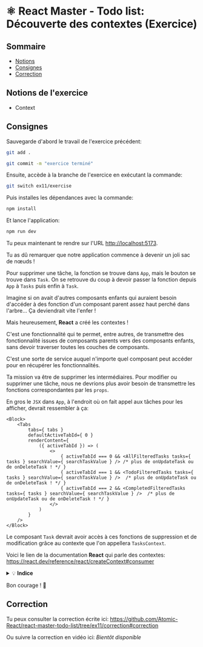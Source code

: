 # ⚛️ React Master - Todo list: Découverte des contextes (Exercice)

## Sommaire

<!-- no toc -->
*   [Notions](#notions-de-lexercice)
*   [Consignes](#consignes)
*   [Correction](#correction)

## Notions de l'exercice

*   Context

## Consignes

Sauvegarde d'abord le travail de l'exercice précédent:

```bash
git add .
```

```bash
git commit -m "exercice terminé"
```

Ensuite, accède à la branche de l'exercice en exécutant la commande:

```bash
git switch ex11/exercise
```

Puis installes les dépendances avec la commande:

```bash
npm install
```

Et lance l'application:

```bash
npm run dev
```

Tu peux maintenant te rendre sur l'URL <http://localhost:5173>.

Tu as dû remarquer que notre application commence à devenir un joli sac de nœuds !

Pour supprimer une tâche, la fonction se trouve dans `App`, mais le bouton se trouve dans `Task`. On se retrouve du coup à devoir passer la fonction depuis `App` à `Tasks` puis enfin à `Task`.

Imagine si on avait d'autres composants enfants qui auraient besoin d'accéder à des fonction d'un composant parent assez haut perché dans l'arbre... Ça deviendrait vite l'enfer !

Mais heureusement, **React** a créé les contextes !

C'est une fonctionnalité qui te permet, entre autres, de transmettre des fonctionnalité issues de composants parents vers des composants enfants, sans devoir traverser toutes les couches de composants.

C'est une sorte de service auquel n'importe quel composant peut accéder pour en récupérer les fonctionnalités.

Ta mission va être de supprimer les intermédiaires. Pour modifier ou supprimer une tâche, nous ne devrions plus avoir besoin de transmettre les fonctions correspondantes par les `props`.

En gros le `JSX` dans `App`, à l'endroit où on fait appel aux tâches pour les afficher, devrait ressembler à ça:

```JSX
<Block>
	<Tabs
		tabs={ tabs }
		defaultActiveTabId={ 0 }
		renderContent={
			({ activeTabId }) => (
				<>
					{ activeTabId === 0 && <AllFilteredTasks tasks={ tasks } searchValue={ searchTaskValue } /> /* plus de onUpdateTask ou de onDeleteTask ! */ }
					{ activeTabId === 1 && <TodoFilteredTasks tasks={ tasks } searchValue={ searchTaskValue } />  /* plus de onUpdateTask ou de onDeleteTask ! */ }
					{ activeTabId === 2 && <CompletedFilteredTasks tasks={ tasks } searchValue={ searchTaskValue } />  /* plus de onUpdateTask ou de onDeleteTask ! */ }
				</>
			)
		}
	/>
</Block>
```

Le composant `Task` devrait avoir accès à ces fonctions de suppression et de modification grâce au contexte que l'on appellera `TasksContext`.

Voici le lien de la documentation **React** qui parle des contextes: <https://react.dev/reference/react/createContext#consumer>

<details>
 <summary>💡 <b>Indice</b></summary>

 > C'est le composant `App` qui détient l'état des tâches et la logique de mise à jour et de suppression.
 >
 > `App` va donc partager ces fonctionnalités au contexte pour que le context puisse à son tour les partager avec les composants enfants qui le demanderont

</details>

Bon courage ! 💪

## Correction

Tu peux consulter la correction écrite ici: <https://github.com/Atomic-React/react-master-todo-list/tree/ex11/correction#correction>

Ou suivre la correction en vidéo ici: _Bientôt disponible_
